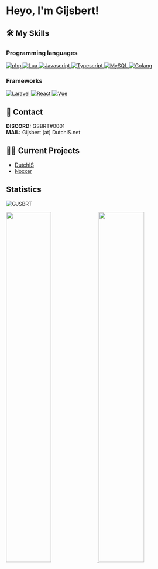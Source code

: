 <h1>Heyo, I'm Gijsbert!</h1>


## 🛠️ My Skills

### Programming languages

<p align="left"> 
  <a href="https://php.net/">
    <img alt="php" src="https://img.shields.io/badge/Php-474A8A?style=for-the-badge&logo=php&logoColor=white"/>
  </a>
<a href="https://lua.org/">
    <img alt="Lua" src="https://img.shields.io/badge/Lua-000080?style=for-the-badge&logo=lua&logoColor=white"/>
  </a>
<a href="https://www.javascript.com">
    <img alt="Javascript" src="https://img.shields.io/badge/Javascript-f0db4f?style=for-the-badge&logo=javascript&logoColor=black"/>
  </a>
  <a href="https://www.typescriptlang.org">
    <img alt="Typescript" src="https://img.shields.io/badge/Typescript-3179c6?style=for-the-badge&logo=typescript&logoColor=white"/>
  </a>
  <a href="https://www.mysql.com">
    <img alt="MySQL" src="https://img.shields.io/badge/MySQL-add8e6?style=for-the-badge&logo=mysql&logoColor=white"/>
  </a>
  <a href="https://go.dev">
    <img alt="Golang" src="https://img.shields.io/badge/Golang-007d9c?style=for-the-badge&logo=go&logoColor=white"/>
  </a>
</p>

### Frameworks
<p align="left"> 
  <a href="https://laravel.com/" target="_blank"> 
     <img alt="Laravel" src="https://img.shields.io/badge/Laravel-fb503b?style=for-the-badge&logo=laravel&logoColor=white">
   </a>
  <a href="https://reactjs.com/" target="_blank"> 
     <img alt="React" src="https://img.shields.io/badge/react-61DBFB?style=for-the-badge&logo=react&logoColor=white">
   </a>
  <a href="https://vuejs.org/" target="_blank"> 
     <img alt="Vue" src="https://img.shields.io/badge/vue-3fb984?style=for-the-badge&logo=vue&logoColor=white">
   </a>
</p>
  
## 💬 Contact
**DISCORD:** GSBRT#0001<br/>
**MAIL:** Gijsbert (at) DutchIS.net<br/>

## 👷‍♂ Current Projects
- <a href="https://dutchis.net">DutchIS</a>
- <a href="https://noxxer.net">Noxxer</a>
  
<details hidden>
<summary>Previous Projects</summary>
<br>
  <ul>
    <li><a href="https://bothosted.com" target="_blank">Bot Hosted</a>(hosting)</li>
    <li>Allocated Network(game network)</li>
    <li><a href="https://minimc.nl" target="_blank">MiniMC</a>(game network)</li>
    <li>2Survival(fivem)</li>
    <li>2GO(fivem)</li>
    <li>Real Surival(fivem)</li>
    <li>Holtenbronx(fivem)</li>
    <li>Duindorp Roleplay(fivem)</li>
    <li><a href="https://zwanenburgrp.nl" target="_blank">Zwanenburg Roleplay</a>(fivem)</li>
    <li><a href="https://kronenburgrp.nl" target="_blank">Kronenburg Roleplay</a>(fivem)</li>
    <li>Gelderland Roleplay(fivem)</li>
    <li>Sidelife RP(fivem)</li>
    <li>Zieke Meuk Combat(fivem)</li>
    <li>West West(fivem)</li>
    <li>Berg Heuvel(fivem)</li>
    <li>Minecraft Party(minecraft)</li>
  </ul>
</details>
  
## Statistics
<p align="left"> <img src="https://komarev.com/ghpvc/?username=GJSBRT&label=Profile%20views&color=0e75b6&style=flat" alt="GJSBRT"></img> </p>
<p align="left">
  <a href="https://gijs.eu">
    <img width="49.5%" src="https://github-readme-stats.vercel.app/api?username=gjsbrt&show_icons=true&theme=dark&hide_border=true" />
    <img width="49.5%" src="https://github-readme-streak-stats.herokuapp.com/?user=gjsbrt&theme=dark&hide_border=true" />
  </a>
</p>
<br>

